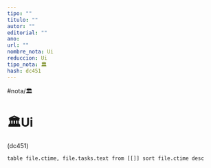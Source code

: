 ```yaml
---
tipo: ""
titulo: ""
autor: ""
editorial: ""
ano: 
url: ""
nombre_nota: Ui
reduccion: Ui
tipo_nota: 🏛️
hash: dc451
---
```



#nota/🏛️

# 🏛️Ui
<div>(dc451)</div>

```dataview
table file.ctime, file.tasks.text from [[]] sort file.ctime desc

```










